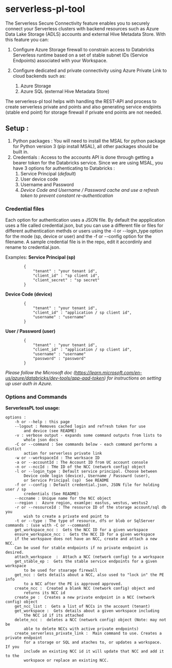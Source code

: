 # serverless-pl-tool

The Serverless Secure Connectivity feature enables you to securely connect your
Serverless clusters with backend resources such as Azure Data Lake Storage (ADLS)
accounts and external Hive Metadata Store.
With this feature you can:

1. Configure Azure Storage firewall to constrain access to Databricks Serverless
runtime based on a set of stable subnet IDs (Service Endpoints) associated
with your Workspace.
2. Configure dedicated and private connectivity using Azure Private Link to
cloud backends such as:

    1. Azure Storage
    2. Azure SQL (external Hive Metadata Store)

The serverless-pl tool helps with handling the REST-API and process to create serverless private and points and also generating service endpints (stable end point) for storage firewall if private end points are not needed. 

##  Setup : 
1. Python packages : You will need to install the MSAL for python package for Python version 3 (pip install MSAL), all other packages should be built in. 
2. Credentials : Access to the accounts API is done through getting a bearer token for the Databricks service. Since we are using MSAL, you have 3 options for authenticating to Databricks : 
   1. Service Principal (*default*)
   2. User device code 
   3. Username and Password
   4. *Device Code and Username / Password cache and use a refresh token to prevent constant re-authentication*
   
### Credential files
Each option for authentication uses a JSON file. By default the appplication uses a file called credential.json, but you can use a different file or files for different authentication methds or users using the -l or --login_type option for the mode (sp, device or user) and the -f or --config option for the filename. A sample credential file is in the repo, edit it accordinly and rename to credential.json. 

Examples: 
__Service Principal (sp)__

            {
                "tenant" : "your tenant id",
                "client_id" : "sp client id",
                "client_secret" : "sp secret"
            }
__Device Code (device)__

            {
                "tenant" : "your tenant id",
                "client_id" : "application / sp client id",
                "username" : "username"
            }
__User / Password (user)__

            {
                "tenant" : "your tenant id",
                "client_id" : "application / sp client id",
                "username" : "username"
                "password" : "password"
            }

*Please follow the Microsoft doc (https://learn.microsoft.com/en-us/azure/databricks/dev-tools/app-aad-token) for instructions on setting up user auth in Azure.*


### Options and Commands
__ServerlessPL tool usage:__
          

    options :
        -h or --help : this page
        --logout : Removes cached login and refresh token for use 
            and device (see README)
        -v : verbose output - expands some command outputs from lists to 
            whole json docs
        -C or --command : See commands below - each command performs a distict
            action for serverless private link
        -w or --workspaceId : The worksace ID 
        -a or --accountId : The Account ID from UC account console 
        -n or --nccId : THe ID of the NCC (network config) object
        -l or --login_type : Default service principal. Choose between
            Device code login (device), Username / Passowrd (user),
            or Service Principal (sp)  See README
        -f or --config : Default credential.json, JSON file for holding user / sp
            credentials (See README) 
        --nccname : Unique name for the NCC object 
        --region :  Azure region, examlpe: eastus, westus, westus2
        -r or --resourceId : The resource ID of the storage account/sql db you
            wish to create a private end point to
        -t or --type : The type of resource, dfs or blob or SqlServer
    commands : (use with -C or --command) 
        get_workspace_ncc :  Gets the NCC ID for a given workspace
        ensure_workspace_ncc :  Gets the NCC ID for a given workspace
        if the workspave does not have an NCC, create and attach a new NCC. 
        Can be used for stable endpoints if no private endpoint is desired.
        attach_workspace  :  Attach a NCC (network config) to a workspace
        get_stable_ep :  Gets the stable service endpoints for a given workspace
            to be used for stoarage firewall
        get_ncc : Gets details about a NCC, also used to "lock in" the PE info
            to a NCC after the PE is approved approved.
        create_ncc :  Created a blank NCC (network config) object and
            returns its NCC id
        create_pe :  Creates a new private endpoint in a NCC (network config) object
        get_ncc_list :  Gets a list of NCCs in the account (tenant)
        get_workspace :  Gets details about a given workspace including
            the NCC id if its attached
        delete_ncc :  deletes a NCC (network config) object (Note: may not be
            able to delete NCCs with active private endpoints)
        create_serverless_private_link :  Main command to use. Creates a private endpoint
            for a storage or SQL and ataches to, or updates a workspace. If you
            include an existing NCC id it will update that NCC and add it to the
            workspace or replace an existing NCC.

